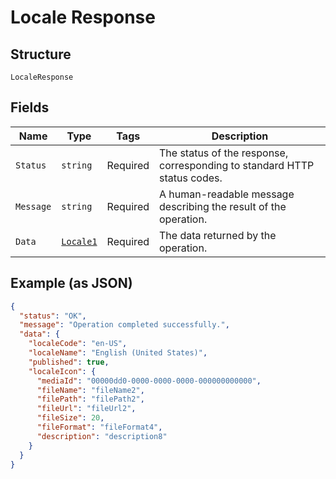 
# Locale Response

## Structure

`LocaleResponse`

## Fields

| Name | Type | Tags | Description |
|  --- | --- | --- | --- |
| `Status` | `string` | Required | The status of the response, corresponding to standard HTTP status codes. |
| `Message` | `string` | Required | A human-readable message describing the result of the operation. |
| `Data` | [`Locale1`](../../doc/models/locale-1.md) | Required | The data returned by the operation. |

## Example (as JSON)

```json
{
  "status": "OK",
  "message": "Operation completed successfully.",
  "data": {
    "localeCode": "en-US",
    "localeName": "English (United States)",
    "published": true,
    "localeIcon": {
      "mediaId": "00000dd0-0000-0000-0000-000000000000",
      "fileName": "fileName2",
      "filePath": "filePath2",
      "fileUrl": "fileUrl2",
      "fileSize": 20,
      "fileFormat": "fileFormat4",
      "description": "description8"
    }
  }
}
```


